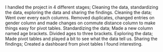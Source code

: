 I handled the project in 4 different stages; Cleaning the data, standardizing the data, exploring the data and sharing the findings.
Cleaning the data; Went over every each columns. Removed duplicates, changed entries on gender column and made changes on commute distance column to make things easy for pivot tables.
Standardizing the data; Made a new column named age brackets. Divided ages to three brackets. 
Exploring the data; Made pivot tables and played a bit to see what the data tell us. 
Sharing the findings; Created a dashboard from pivot tables I found interesting.
